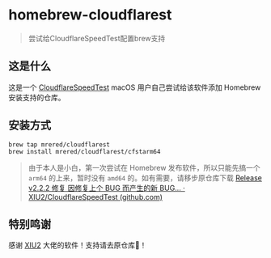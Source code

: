 # homebrew-cloudflarest
> 尝试给CloudflareSpeedTest配置brew支持

## 这是什么

这是一个 [CloudflareSpeedTest](https://github.com/XIU2/CloudflareSpeedTest) macOS 用户自己尝试给该软件添加 Homebrew 安装支持的仓库。

## 安装方式

```shell
brew tap mrered/cloudflarest
brew install mrered/cloudflarest/cfstarm64
```

> 由于本人是小白，第一次尝试在 Homebrew 发布软件，所以只能先搞一个 `arm64` 的上来，暂时没有 `amd64` 的。如有需要，请移步原仓库下载  [Release v2.2.2 修复 因修复上个 BUG 而产生的新 BUG... · XIU2/CloudflareSpeedTest (github.com)](https://github.com/XIU2/CloudflareSpeedTest/releases/tag/v2.2.2) 

## 特别鸣谢

感谢 [XIU2](https://github.com/XIU2) 大佬的软件！支持请去原仓库🌟！
